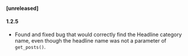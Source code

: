 #### [unreleased]

#### 1.2.5
* Found and fixed bug that would correctly find the Headline category name, even though the headline name was not a parameter of `get_posts()`. 
